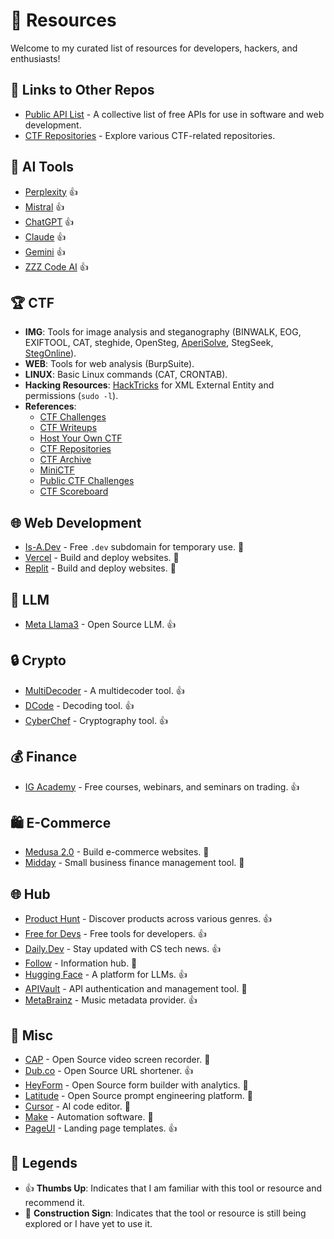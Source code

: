 # 🌟 Resources

Welcome to my curated list of resources for developers, hackers, and enthusiasts!

## 🔗 Links to Other Repos
- [Public API List](https://public-api-lists.github.io/public-api-lists/) - A collective list of free APIs for use in software and web development.
- [CTF Repositories](#ctf-repos) - Explore various CTF-related repositories.

## 🤖 AI Tools
- [Perplexity](https://www.perplexity.ai/) 👍
- [Mistral](https://mistral.ai/) 👍
- [ChatGPT](https://chatgpt.com/) 👍
- [Claude](https://claude.ai/new) 👍
- [Gemini](https://gemini.google.com/) 👍
- [ZZZ Code AI](https://zzzcode.ai/) 👍

<a name="ctf-repos"></a>
## 🏆 CTF
- **IMG**: Tools for image analysis and steganography (BINWALK, EOG, EXIFTOOL, CAT, steghide, OpenSteg, [AperiSolve](https://www.aperisolve.com/), StegSeek, [StegOnline](https://www.georgeom.net/StegOnline)).
- **WEB**: Tools for web analysis (BurpSuite).
- **LINUX**: Basic Linux commands (CAT, CRONTAB).
- **Hacking Resources**: [HackTricks](https://book.hacktricks.wiki/en/welcome/hacktricks-values-and-faq.html) for XML External Entity and permissions (`sudo -l`).
- **References**:
  - [CTF Challenges](https://ctf.iiitkottayam.ac.in/challenges)
  - [CTF Writeups](https://github.com/CSYClubIIITK/CTF-Writeups/blob/2f5631a683643f63ca76c2eef2208e3bf0c5fdc0)
  - [Host Your Own CTF](https://dev.to/jihedkdiss/host-your-own-ctf-for-free-ctfd-setup-guide-4jbp)
  - [CTF Repositories](https://github.com/search?q=host%20ctf&type=repositories)
  - [CTF Archive](https://github.com/cryptohack/ctf_archive)
  - [MiniCTF](https://github.com/divyanshusahu/miniCTF)
  - [Public CTF Challenges](https://github.com/SecurityValley/PublicCTFChallenges)
  - [CTF Scoreboard](https://github.com/mitre-cyber-academy/ctf-scoreboard)

## 🌐 Web Development
- [Is-A.Dev](https://is-a.dev/) - Free `.dev` subdomain for temporary use. 🚧
- [Vercel](https://vercel.com/) - Build and deploy websites. 🚧
- [Replit](https://replit.com/) - Build and deploy websites. 🚧

## 🧠 LLM
- [Meta Llama3](https://ai.meta.com/blog/meta-llama-3/?ref=producthunt) - Open Source LLM. 👍

## 🔒 Crypto
- [MultiDecoder](https://www.cachesleuth.com/multidecoder/) - A multidecoder tool. 👍
- [DCode](https://www.dcode.fr/en) - Decoding tool. 👍
- [CyberChef](https://gchq.github.io/CyberChef/) - Cryptography tool. 👍

## 💰 Finance
- [IG Academy](https://www.ig.com/en/learn-to-trade/ig-academy) - Free courses, webinars, and seminars on trading. 👍

## 🛍️ E-Commerce
- [Medusa 2.0](https://medusajs.com/v2-launch/?ref=producthunt) - Build e-commerce websites. 🚧
- [Midday](https://app.midday.ai/) - Small business finance management tool. 🚧

## 🌐 Hub
- [Product Hunt](https://www.producthunt.com/) - Discover products across various genres. 👍
- [Free for Devs](https://free-for.dev/#/) - Free tools for developers. 👍
- [Daily.Dev](https://dly.to/v0JQEQI35HJ) - Stay updated with CS tech news. 👍
- [Follow](https://follow.is/?ref=producthunt) - Information hub. 🚧
- [Hugging Face](https://huggingface.co/) - A platform for LLMs. 👍
- [APIVault](https://apivaut.dev) - API authentication and management tool. 🚧
- [MetaBrainz](https://metabrainz.org) - Music metadata provider. 👍

## 🎨 Misc
- [CAP](https://cap.so/?ref=producthunt) - Open Source video screen recorder. 🚧
- [Dub.co](https://dub.co/?ref=producthunt) - Open Source URL shortener. 👍
- [HeyForm](https://heyform.net/?ref=producthunt) - Open Source form builder with analytics. 🚧
- [Latitude](https://latitude.so/?ref=producthunt) - Open Source prompt engineering platform. 🚧
- [Cursor](https://www.cursor.com/) - AI code editor. 🚧
- [Make](https://www.make.com/) - Automation software. 🚧
- [PageUI](https://pageui.shipixen.com/?ref=producthunt) - Landing page templates. 👍

## 📜 Legends
- 👍 **Thumbs Up**: Indicates that I am familiar with this tool or resource and recommend it.
- 🚧 **Construction Sign**: Indicates that the tool or resource is still being explored or I have yet to use it.

